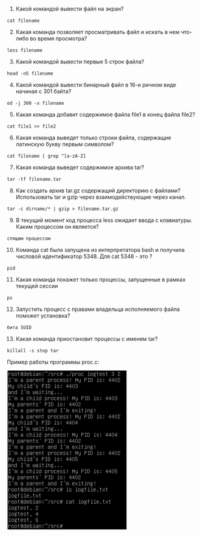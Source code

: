 1. Какой командой вывести файл на экран?
```
cat filename
```
2. Какая команда позволяет просматривать файл и искать в нем что-либо во время просмотра?
```
less filename
```
3. Какой командой вывести первые 5 строк файла?
```
head -n5 filename
```
4. Какой командой вывести бинарный файл в 16-и ричном виде начиная с 301 байта? 
```
od -j 300 -x filename
```
5. Какая команда добавит содержимое файла file1 в конец файла file2?
```
cat file1 >> file2
```
6. Какая команда выведет только строки файла, содержащие латинскую букву первым символом?
```
cat filename | grep ^[a-zA-Z]
```
7. Какая команда выведет содержимое архива tar?  
```
tar -tf filename.tar
```
8. Как создать архив tar.gz содержащий директорию с файлами? Использовать tar и gzip через взаимодействующие через канал.
```
tar -c dirname/* | gzip > filename.tar.gz
```
9. В текущий момент код процесса less ожидает ввода с клавиатуры. Каким процессом он является?
```
спящим процессом
```
10. Команда cat была запущена из интерпретатора bash и получила числовой идентификатор 5348. Для cat 5348 - это ?
```
pid
```
11. Какая команда покажет только процессы, запущенные в рамках текущей сессии 
```
ps
```
12. Запустить процесс с правами владельца исполняемого файла поможет установка?
```
бита SUID
```
13. Какая команда приостановит процессы с именем tar?
```
killall -s stop tar
```
Пример работы программы proc.c:

![screenproc](proc.PNG?raw=true)
